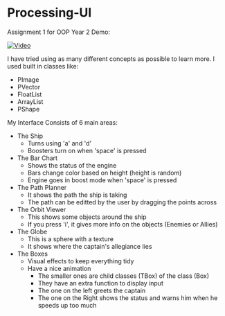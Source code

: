 # Processing-UI
Assignment 1 for OOP Year 2
Demo:

[![Video](http://img.youtube.com/vi/d7yHUb2O6WQ/0.jpg)](https://www.youtube.com/watch?v=d7yHUb2O6WQ&t=6s)

I have tried using as many different concepts as possible to learn more.
I used built in classes like:
* PImage
* PVector
* FloatList
* ArrayList
* PShape

My Interface Consists of 6 main areas:
* The Ship
  * Turns using 'a' and 'd'
  * Boosters turn on when 'space' is pressed
* The Bar Chart
  * Shows the status of the engine
  * Bars change color based on height (height is random)
  * Engine goes in boost mode when 'space' is pressed
* The Path Planner
  * It shows the path the ship is taking
  * The path can be editted by the user by dragging the points across
* The Orbit Viewer
  * This shows some objects around the ship
  * If you press 'i', it gives more info on the objects (Enemies or Allies)
* The Globe
  * This is a sphere with a texture
  * It shows where the captain's allegiance lies
* The Boxes
  * Visual effects to keep everything tidy
  * Have a nice animation
    * The smaller ones are child classes (TBox) of the class (Box)
    * They have an extra function to display input
    * The one on the left greets the captain
    * The one on the Right shows the status and warns him when he speeds up too much
